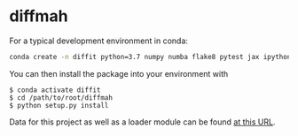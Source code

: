 # diffmah

For a typical development environment in conda:

```bash
conda create -n diffit python=3.7 numpy numba flake8 pytest jax ipython jupyter matplotlib scipy h5py
```

You can then install the package into your environment with
```
$ conda activate diffit
$ cd /path/to/root/diffmah
$ python setup.py install
```

Data for this project as well as a loader module can be found [at this URL](https://portal.nersc.gov/project/hacc/aphearin/diffmah_data/).
